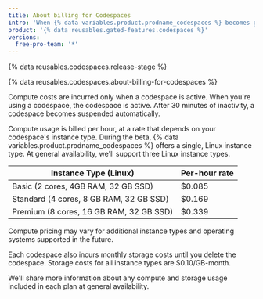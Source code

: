 ```yaml
---
title: About billing for Codespaces
intro: 'When {% data variables.product.prodname_codespaces %} becomes generally available, you will be billed for storage and compute usage.'
product: '{% data reusables.gated-features.codespaces %}'
versions:
  free-pro-team: '*'
---
```


{% data reusables.codespaces.release-stage %}

{% data reusables.codespaces.about-billing-for-codespaces %}

Compute costs are incurred only when a codespace is active. When you're using a codespace, the codespace is active. After 30 minutes of inactivity, a codespace becomes suspended automatically. 

Compute usage is billed per hour, at a rate that depends on your codespace's instance type. During the beta, {% data variables.product.prodname_codespaces %} offers a single, Linux instance type. At general availability, we'll support three Linux instance types.

| Instance Type (Linux)                   | Per-hour rate |
| --------------------------------------- | ------------- |
| Basic (2 cores, 4GB RAM, 32 GB SSD)     | $0.085        |
| Standard (4 cores, 8 GB RAM, 32 GB SSD) | $0.169        |
| Premium (8 cores, 16 GB RAM, 32 GB SSD) | $0.339        |

Compute pricing may vary for additional instance types and operating systems supported in the future.

Each codespace also incurs monthly storage costs until you delete the codespace. Storage costs for all instance types are $0.10/GB-month.

We'll share more information about any compute and storage usage included in each plan at general availability.
